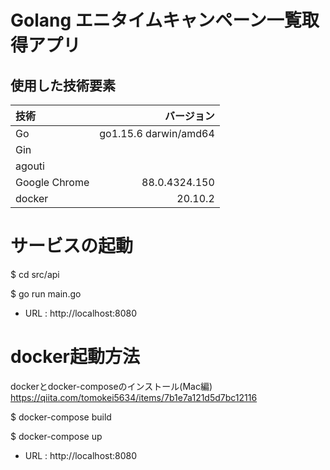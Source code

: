 # Golang エニタイムキャンペーン一覧取得アプリ

## 使用した技術要素

| 技術 | バージョン |
|:-----------|------------:|
| Go       |         go1.15.6 darwin/amd64 | 
| Gin     |      |   
| agouti       |         |        
| Google Chrome       |             88.0.4324.150 |  
| docker       |            20.10.2 |  


# サービスの起動
$ cd src/api

$ go run main.go

* URL : http://localhost:8080


# docker起動方法 
dockerとdocker-composeのインストール(Mac編) https://qiita.com/tomokei5634/items/7b1e7a121d5d7bc12116

$ docker-compose build 

$ docker-compose up 

* URL : http://localhost:8080




